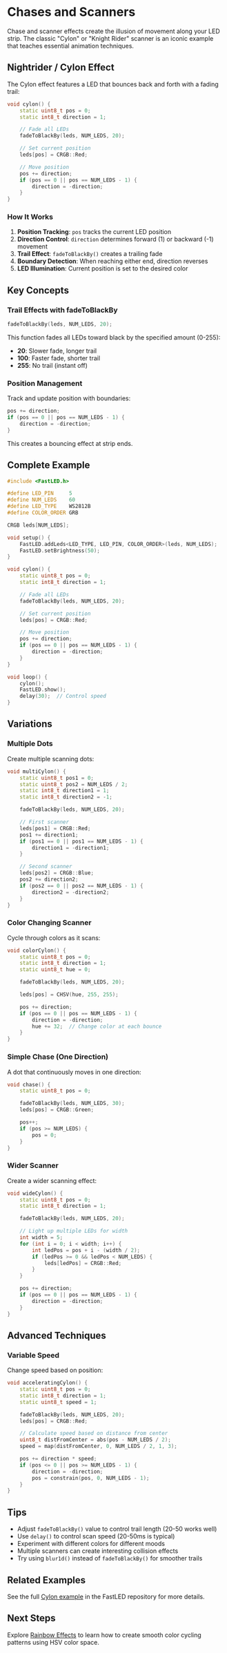 # Chases and Scanners

Chase and scanner effects create the illusion of movement along your LED strip. The classic "Cylon" or "Knight Rider" scanner is an iconic example that teaches essential animation techniques.

## Nightrider / Cylon Effect

The Cylon effect features a LED that bounces back and forth with a fading trail:

```cpp
void cylon() {
    static uint8_t pos = 0;
    static int8_t direction = 1;

    // Fade all LEDs
    fadeToBlackBy(leds, NUM_LEDS, 20);

    // Set current position
    leds[pos] = CRGB::Red;

    // Move position
    pos += direction;
    if (pos == 0 || pos == NUM_LEDS - 1) {
        direction = -direction;
    }
}
```

### How It Works

1. **Position Tracking**: `pos` tracks the current LED position
2. **Direction Control**: `direction` determines forward (1) or backward (-1) movement
3. **Trail Effect**: `fadeToBlackBy()` creates a trailing fade
4. **Boundary Detection**: When reaching either end, direction reverses
5. **LED Illumination**: Current position is set to the desired color

## Key Concepts

### Trail Effects with fadeToBlackBy

```cpp
fadeToBlackBy(leds, NUM_LEDS, 20);
```

This function fades all LEDs toward black by the specified amount (0-255):
- **20**: Slower fade, longer trail
- **100**: Faster fade, shorter trail
- **255**: No trail (instant off)

### Position Management

Track and update position with boundaries:

```cpp
pos += direction;
if (pos == 0 || pos == NUM_LEDS - 1) {
    direction = -direction;
}
```

This creates a bouncing effect at strip ends.

## Complete Example

```cpp
#include <FastLED.h>

#define LED_PIN     5
#define NUM_LEDS    60
#define LED_TYPE    WS2812B
#define COLOR_ORDER GRB

CRGB leds[NUM_LEDS];

void setup() {
    FastLED.addLeds<LED_TYPE, LED_PIN, COLOR_ORDER>(leds, NUM_LEDS);
    FastLED.setBrightness(50);
}

void cylon() {
    static uint8_t pos = 0;
    static int8_t direction = 1;

    // Fade all LEDs
    fadeToBlackBy(leds, NUM_LEDS, 20);

    // Set current position
    leds[pos] = CRGB::Red;

    // Move position
    pos += direction;
    if (pos == 0 || pos == NUM_LEDS - 1) {
        direction = -direction;
    }
}

void loop() {
    cylon();
    FastLED.show();
    delay(30);  // Control speed
}
```

## Variations

### Multiple Dots

Create multiple scanning dots:

```cpp
void multiCylon() {
    static uint8_t pos1 = 0;
    static uint8_t pos2 = NUM_LEDS / 2;
    static int8_t direction1 = 1;
    static int8_t direction2 = -1;

    fadeToBlackBy(leds, NUM_LEDS, 20);

    // First scanner
    leds[pos1] = CRGB::Red;
    pos1 += direction1;
    if (pos1 == 0 || pos1 == NUM_LEDS - 1) {
        direction1 = -direction1;
    }

    // Second scanner
    leds[pos2] = CRGB::Blue;
    pos2 += direction2;
    if (pos2 == 0 || pos2 == NUM_LEDS - 1) {
        direction2 = -direction2;
    }
}
```

### Color Changing Scanner

Cycle through colors as it scans:

```cpp
void colorCylon() {
    static uint8_t pos = 0;
    static int8_t direction = 1;
    static uint8_t hue = 0;

    fadeToBlackBy(leds, NUM_LEDS, 20);

    leds[pos] = CHSV(hue, 255, 255);

    pos += direction;
    if (pos == 0 || pos == NUM_LEDS - 1) {
        direction = -direction;
        hue += 32;  // Change color at each bounce
    }
}
```

### Simple Chase (One Direction)

A dot that continuously moves in one direction:

```cpp
void chase() {
    static uint8_t pos = 0;

    fadeToBlackBy(leds, NUM_LEDS, 30);
    leds[pos] = CRGB::Green;

    pos++;
    if (pos >= NUM_LEDS) {
        pos = 0;
    }
}
```

### Wider Scanner

Create a wider scanning effect:

```cpp
void wideCylon() {
    static uint8_t pos = 0;
    static int8_t direction = 1;

    fadeToBlackBy(leds, NUM_LEDS, 20);

    // Light up multiple LEDs for width
    int width = 5;
    for (int i = 0; i < width; i++) {
        int ledPos = pos + i - (width / 2);
        if (ledPos >= 0 && ledPos < NUM_LEDS) {
            leds[ledPos] = CRGB::Red;
        }
    }

    pos += direction;
    if (pos == 0 || pos == NUM_LEDS - 1) {
        direction = -direction;
    }
}
```

## Advanced Techniques

### Variable Speed

Change speed based on position:

```cpp
void acceleratingCylon() {
    static uint8_t pos = 0;
    static int8_t direction = 1;
    static uint8_t speed = 1;

    fadeToBlackBy(leds, NUM_LEDS, 20);
    leds[pos] = CRGB::Red;

    // Calculate speed based on distance from center
    uint8_t distFromCenter = abs(pos - NUM_LEDS / 2);
    speed = map(distFromCenter, 0, NUM_LEDS / 2, 1, 3);

    pos += direction * speed;
    if (pos <= 0 || pos >= NUM_LEDS - 1) {
        direction = -direction;
        pos = constrain(pos, 0, NUM_LEDS - 1);
    }
}
```

## Tips

- Adjust `fadeToBlackBy()` value to control trail length (20-50 works well)
- Use `delay()` to control scan speed (20-50ms is typical)
- Experiment with different colors for different moods
- Multiple scanners can create interesting collision effects
- Try using `blur1d()` instead of `fadeToBlackBy()` for smoother trails

## Related Examples

See the full [Cylon example](../../examples/Cylon) in the FastLED repository for more details.

## Next Steps

Explore [Rainbow Effects](rainbow.md) to learn how to create smooth color cycling patterns using HSV color space.

